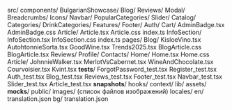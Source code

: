 src/
  components/
    BulgarianShowcase/
    Blog/
    Reviews/
    Modal/
    Breadcrumbs/
    Icons/
    Navbar/
    PopularCategories/
    Slider/
    Catalog/
    Categories/
    DrinkCategories/
    Features/
    Footer/
    Auth/
    Cart/
    AdminBadge.tsx
    AdminBadge.css
    Article/
      Article.tsx
      Article.css
      index.ts
    InfoSection/
      InfoSection.tsx
      InfoSection.css
      index.ts
  pages/
    Blog/
      KisloeVino.tsx
      AutohtonnieSorta.tsx
      GoodWine.tsx
      Trends2025.tsx
      BlogArticle.css
      BlogArticle.tsx
    Reviews/
    Profile/
    Contacts/
    Home/
      Home.tsx
      Home.css
    Article/
      JohnnieWalker.tsx
      MerlotVsCabernet.tsx
      WineAndChocolate.tsx
      Courvoisier.tsx
      Kvint.tsx
  __tests__/
    ForgotPassword_test.tsx
    Register_test.tsx
    Auth_test.tsx
    Blog_test.tsx
    Reviews_test.tsx
    Footer_test.tsx
    Navbar_test.tsx
    Slider_test.tsx
    Article_test.tsx
    __snapshots__/
  hooks/
  context/
  lib/
  assets/
  __mocks__/
public/
  images/
    (список файлов изображений)
  locales/
    en/
      translation.json
    bg/
      translation.json 